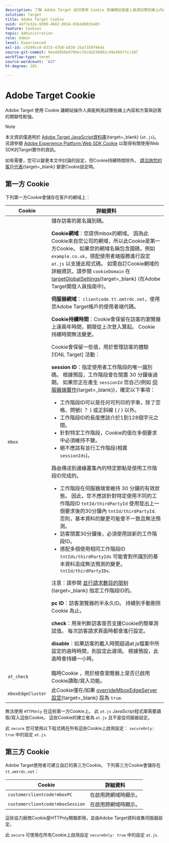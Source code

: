 ```yaml
---
description: 了解 Adobe Target 如何使用 Cookie 來讓網站營運人員測試哪些線上內容和優惠方案與訪客的關聯性較強。
solution: Target
title: Adobe Target Cookie
uuid: 44f7e32e-8d99-4682-8b54-8364d001b403
feature: Cookies
topic: Administration
role: Admin
level: Experienced
exl-id: c4399cc0-8333-47b8-b830-2ba7359f464a
source-git-commit: 9ee4d9b0e670dec35cda530892c49e36bf7cc107
workflow-type: tm+mt
source-wordcount: '627'
ht-degree: 18%

---
```


# Adobe Target Cookie

Adobe Target 使用 Cookie 讓網站操作人員能夠測試哪些線上內容和方案與訪客的關聯性較強。

>[!NOTE]
>
>本文資訊僅適用於 [Adobe Target JavaScript資料庫](https://experienceleague.adobe.com/docs/target-dev/developer/client-side/at-js-implementation/functions-overview/targetglobalsettings.html){target=_blank} (`at.js`)。 另請參閱 [Adobe Experience Platform Web SDK Cookie](web-sdk.md) 以取得有關使用Web SDK的Target實作的資訊。
>
>如有需要，您可以變更本文中討論的設定，但Cookie持續時間除外。 [請洽詢您的客戶代表](https://experienceleague.adobe.com/docs/target/using/cmp-resources-and-contact-information.html){target=_blank} 變更Cookie設定時。

## 第一方 Cookie

下列第一方Cookie會儲存在客戶的網域上：

| Cookie | 詳細資料 |
| --- | --- |
| `mbox` | 儲存訪客的匿名識別碼。<P>**Cookie網域**：您提供mbox的網域。 因為此Cookie來自您公司的網域，所以此Cookie是第一方Cookie。 如果您的網域名稱包含國碼，例如 `example.co.uk`，搭配使用者端服務進行設定 `at.js` 以支援此程式碼。 如需自訂Cookie網域的詳細資訊，請參閱 `cookieDomain` 在 [targetGlobalSettings](https://experienceleague.adobe.com/docs/target-dev/developer/client-side/at-js-implementation/functions-overview/targetglobalsettings.html){target=_blank} (在Adobe Target開發人員指南中)。<P>**伺服器網域**： `clientcode.tt.omtrdc.net`，使用您Adobe Target帳戶的使用者端代碼。<P>**Cookie持續時間**：Cookie會保留在訪客的瀏覽器上達兩年時間，期限從上次登入算起。 Cookie 持續時間無法變更。<P>Cookie會保留一些值，用於管理訪客的體驗 [!DNL Target] 活動：<P>**session ID**：指定使用者工作階段的唯一識別碼。 根據預設，工作階段會在閒置 30 分鐘後過期。 如果您正在產生 `sessionId` 您自己(例如 [伺服器端實作](https://experienceleague.adobe.com/docs/target-dev/developer/server-side/server-side-overview.html){target=_blank})，確定以下事項：<ul><li>工作階段ID可以是任何可列印的字串，除了空格、問號( ？ ) 或正斜線 ( / ) 以外。</li><li>工作階段ID的長度應該介於1到128個字元之間。</li><li>針對特定工作階段，Cookie的值在多個要求中必須維持不變。</li><li>絕不應該有並行工作階段(相異 `sessionIds`)。</li></ul>路由傳送到邊緣叢集內的特定節點是使用工作階段ID完成的。<ul><li>工作階段在伺服器端會維持 30 分鐘的有效狀態。 因此，您不應該針對特定使用不同的工作階段ID `tntId/thirdPartyId` 使用發出上一個要求後的30分鐘內 `tntId/thirdPartyId`. 否則，基本資料的變更可能會不一致且無法預測。</li><li>訪客閒置30分鐘後，必須使用該新的工作階段ID。</li><li>搭配多個使用相同工作階段ID `tntIds/thirdPartyIds` 可能會對所識別的基本資料造成無法預測的變更。 `tntId/thirdPartyIDs`.</li></ul>注意：請參閱 [並行請求數目的限制](https://experienceleague.adobe.com/docs/target/using/troubleshoot/target-limits.html#content-delivery){target=_blank} 指定工作階段ID的。<P>**pc ID**：訪客瀏覽器的半永久ID。 持續到手動刪除 Cookie 為止。<P>**check**：用來判斷訪客是否支援Cookie的簡單測試值。 每次訪客請求頁面時都會進行設定。<P>**disable**：如果訪客的載入時間超過at.js檔案中所設定的逾時時間，則設定此選項。 根據預設，此逾時會持續一小時。 |
| `at_check` | 臨時Cookie ，用於檢查瀏覽器上是否已啟用Cookie讀取/寫入功能。 |
| `mboxEdgeCluster` | 此Cookie僅在/如果 [overrideMboxEdgeServer設定](https://experienceleague.adobe.com/docs/target-dev/developer/client-side/at-js-implementation/functions-overview/targetglobalsettings.html){target=_blank} 設為 `true`. |

無法使用 `HTTPOnly` 在這些第一方Cookie上。 此 `at.js` JavaScript程式庫需要讀取/寫入這些Cookie。 這些Cookie的建立者為 `at.js` 且不是從伺服器設定。

此 `secure` 您可使用以下程式碼在所有這些Cookie上啟用設定： `secureOnly: true` 中的設定 `at.js`.

## 第三方 Cookie

Adobe Target使用者可建立自訂的第三方Cookie。 下列第三方Cookie會儲存在 `tt.omtrdc.net`：

| Cookie | 詳細資料 |
| --- | --- |
| `customerclientcode!mboxPC` | 在啟用跨網域時顯示。 |
| `customerclientcode!mboxSession` | 在啟用跨網域時顯示。 |

這些協力廠商Cookie是HTTPnly開箱即用，並由Adobe Target資料收集伺服器設定。

此 `secure` 可使用在所有Cookie上啟用設定 `secureOnly: true` 中的設定 `at.js`.
